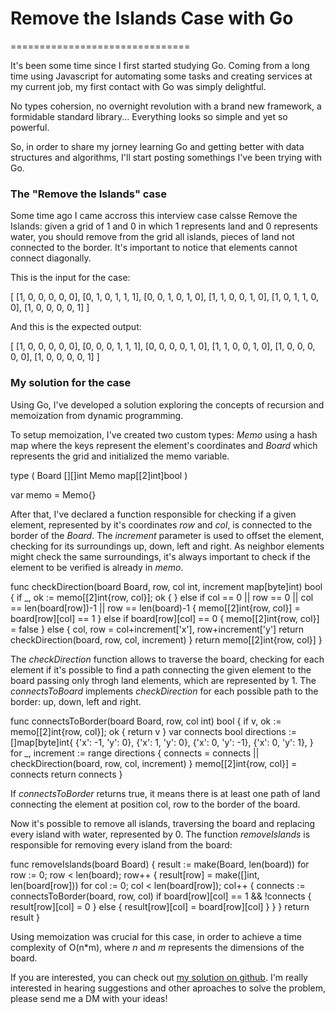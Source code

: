 # Remove the Islands Case with Go

===============================

It's been some time since I first started studying Go. Coming from a long time using Javascript for automating some tasks and creating services at my current job, my first contact with Go was simply delightful.

No types cohersion, no overnight revolution with a brand new framework, a formidable standard library... Everything looks so simple and yet so powerful.

So, in order to share my jorney learning Go and getting better with data structures and algorithms, I'll start posting somethings I've been trying with Go.

### The "Remove the Islands" case

Some time ago I came accross this interview case calsse Remove the Islands: given a grid of 1 and 0 in which 1 represents land and 0 represents water, you should remove from the grid all islands, pieces of land not connected to the border. It's important to notice that elements cannot connect diagonally.

This is the input for the case:

[
    \[1, 0, 0, 0, 0, 0\],
    \[0, 1, 0, 1, 1, 1\],
    \[0, 0, 1, 0, 1, 0\],
    \[1, 1, 0, 0, 1, 0\],
    \[1, 0, 1, 1, 0, 0\],
    \[1, 0, 0, 0, 0, 1\]
]

And this is the expected output:

[
    \[1, 0, 0, 0, 0, 0\],
    \[0, 0, 0, 1, 1, 1\],
    \[0, 0, 0, 0, 1, 0\],
    \[1, 1, 0, 0, 1, 0\],
    \[1, 0, 0, 0, 0, 0\],
    \[1, 0, 0, 0, 0, 1\]
]

### My solution for the case

Using Go, I've developed a solution exploring the concepts of recursion and memoization from dynamic programming.

To setup memoization, I've created two custom types: _Memo_ using a hash map where the keys represent the element's coordinates and _Board_ which represents the grid and initialized the memo variable.

type (
    Board \[\]\[\]int
    Memo  map\[\[2\]int\]bool
)

var memo = Memo{}

After that, I've declared a function responsible for checking if a given element, represented by it's coordinates _row_ and _col_, is connected to the border of the _Board_. The _increment_ parameter is used to offset the element, checking for its surroundings up, down, left and right. As neighbor elements might check the same surroundings, it's always important to check if the element to be verified is already in _memo_.

func checkDirection(board Board, row, col int, increment map\[byte\]int) bool {
    if \_, ok := memo\[\[2\]int{row, col}\]; ok {
    } else if col == 0 || row == 0 || col == len(board\[row\])-1 || row == len(board)-1 {
        memo\[\[2\]int{row, col}\] = board\[row\]\[col\] == 1
    } else if board\[row\]\[col\] == 0 {
        memo\[\[2\]int{row, col}\] = false
    } else {
        col, row = col+increment\['x'\], row+increment\['y'\]
        return checkDirection(board, row, col, increment)
    }
    return memo\[\[2\]int{row, col}\]
}

The _checkDirection_ function allows to traverse the board, checking for each element if it's possible to find a path connecting the given element to the board passing only throgh land elements, which are represented by 1. The _connectsToBoard_ implements _checkDirection_ for each possible path to the border: up, down, left and right.

func connectsToBorder(board Board, row, col int) bool {
    if v, ok := memo\[\[2\]int{row, col}\]; ok {
        return v
    }
    var connects bool
    directions := \[\]map\[byte\]int{
        {'x': -1, 'y': 0},
        {'x': 1, 'y': 0},
        {'x': 0, 'y': -1},
        {'x': 0, 'y': 1},
    }
    for \_, increment := range directions {
        connects = connects || checkDirection(board, row, col, increment)
    }
    memo\[\[2\]int{row, col}\] = connects
    return connects
}

If _connectsToBorder_ returns true, it means there is at least one path of land connecting the element at position col, row to the border of the board.

Now it's possible to remove all islands, traversing the board and replacing every island with water, represented by 0. The function _removeIslands_ is responsible for removing every island from the board:

func removeIslands(board Board) {
    result := make(Board, len(board))
    for row := 0; row < len(board); row++ {
        result\[row\] = make(\[\]int, len(board\[row\]))
        for col := 0; col < len(board\[row\]); col++ {
            connects := connectsToBorder(board, row, col)
            if board\[row\]\[col\] == 1 && !connects {
                result\[row\]\[col\] = 0
            } else {
                result\[row\]\[col\] = board\[row\]\[col\]
            }
        }
    }
    return result
}

Using memoization was crucial for this case, in order to achieve a time complexity of O(n\*m), where _n_ and _m_ represents the dimensions of the board.

If you are interested, you can check out [my solution on github](https://github.com/gzitei/just_studying/blob/main/remove-the-islands/). I'm really interested in hearing suggestions and other aproaches to solve the problem, please send me a DM with your ideas!
